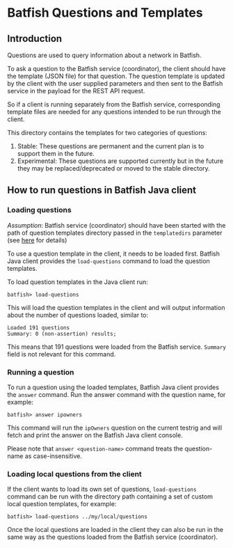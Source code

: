 # Batfish Questions and Templates

## Introduction

Questions are used to query information about a network in Batfish.

To ask a question to the Batfish service (coordinator), the client should have the template (JSON file) for that question. The question template is updated by the client with the user supplied parameters and then sent to the Batfish service in the payload for the REST API request.

So if a client is running separately from the Batfish service, corresponding template files are needed for any questions intended to be run through the client.

This directory contains the templates for two categories of questions:
1. Stable: These questions are permanent and the current plan is to support them in the future.
2. Experimental: These questions are supported currently but in the future they may be replaced/deprecated or moved to the stable directory.

## How to run questions in Batfish Java client

### Loading questions

*Assumption*: Batfish service (coordinator) should have been started with the path of question templates directory passed in the `templatedirs` parameter (see [here](https://github.com/batfish/batfish/wiki/Building-and-running-Batfish-service#installation-steps) for details)

To use a question template in the client, it needs to be loaded first. Batfish Java client provides the `load-questions` command to load the question templates.

To load question templates in the Java client run:
```
batfish> load-questions
```

This will load the question templates in the client and will output information about the number of questions loaded, similar to:
```
Loaded 191 questions
Summary: 0 (non-assertion) results;
```
This means that 191 questions were loaded from the Batfish service. `Summary` field is not relevant for this command.
### Running a question

To run a question using the loaded templates, Batfish Java client provides the `answer` command. Run the answer command with the question name, for example:
```
batfish> answer ipowners
```

This command will run the `ipOwners` question on the current testrig and will fetch and print the answer on the Batfish Java client console. 

Please note that `answer <question-name>` command treats the question-name as case-insensitive.

### Loading local questions from the client

If the client wants to load its own set of questions, `load-questions` command can be run with the directory path containing a set of custom local question templates, for example:
```
batfish> load-questions ../my/local/questions
```
Once the local questions are loaded in the client they can also be run in the same way as the questions loaded from the Batfish service (coordinator).
